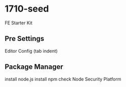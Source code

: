 # 1710-seed
FE Starter Kit

## Pre Settings
Editor Config (tab indent)

## Package Manager
install node.js
install npm
check Node Security Platform
